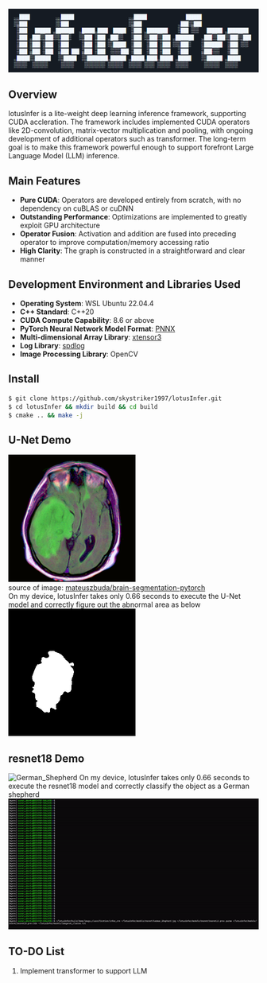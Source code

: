 ![logo](logo/logo.png)

## Overview

lotusInfer is a lite-weight deep learning inference framework, supporting CUDA accleration. The framework includes implemented CUDA operators like 2D-convolution, matrix-vector multiplication and pooling, with ongoing development of additional operators such as transformer. The long-term goal is to make this framework powerful enough to support forefront Large Language Model (LLM) inference.


## Main Features
- **Pure CUDA**: Operators are developed entirely from scratch, with no dependency on cuBLAS or cuDNN
- **Outstanding Performance**: Optimizations are implemented to greatly exploit GPU architecture
- **Operator Fusion**: Activation and addition are fused into preceding operator to improve computation/memory accessing ratio
- **High Clarity**: The graph is constructed in a straightforward and clear manner



## Development Environment and Libraries Used
- **Operating System**: WSL Ubuntu 22.04.4 
- **C++ Standard**: C++20
- **CUDA Compute Capability**: 8.6 or above
- **PyTorch Neural Network Model Format**: [PNNX](https://github.com/Tencent/ncnn/tree/master/tools/pnnx)
- **Multi-dimensional Array Library**: [xtensor3](https://xtensor.readthedocs.io/en/latest/)
- **Log Library**: [spdlog](https://github.com/gabime/spdlog)
- **Image Processing Library**: OpenCV


## Install
```bash
$ git clone https://github.com/skystriker1997/lotusInfer.git
$ cd lotusInfer && mkdir build && cd build
$ cmake .. && make -j
```

## U-Net Demo
![CT scan](models/unet/TCGA_CS_4944.png)  
source of image: [mateuszbuda/brain-segmentation-pytorch](https://github.com/mateuszbuda/brain-segmentation-pytorch/raw/master/assets/TCGA_CS_4944.png)  
On my device, lotusInfer takes only 0.66 seconds to execute the U-Net model and correctly figure out the abnormal area as below  
![abnormal area](records/abnormal_organization.png)

## resnet18 Demo
![German_Shepherd](models/resnet/German_Shepherd.jpg) 
On my device, lotusInfer takes only 0.66 seconds to execute the resnet18 model and correctly classify the object as a German shepherd
![resnet18_speedtest](records/Recording_resnet_infer.gif) 

## TO-DO List
1. Implement transformer to support LLM




